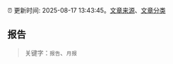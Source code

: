 :alarm_clock: 更新时间: 2025-08-17 13:43:45。[文章来源](/README.md)、[文章分类](/TAGS.md)

## 报告


> 关键字：`报告`、`月报`



